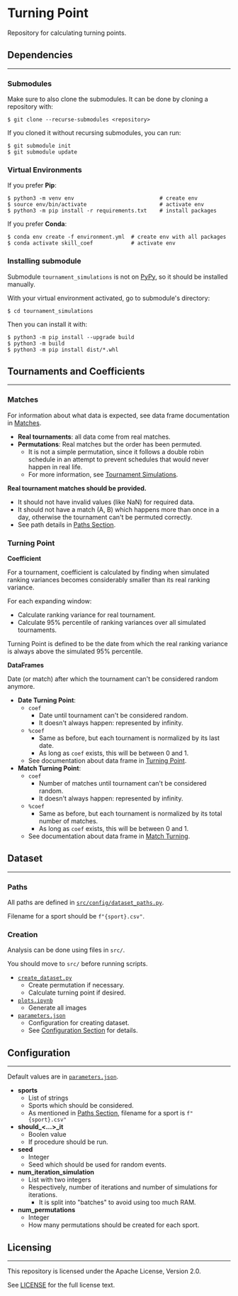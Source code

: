 # **Turning Point**
Repository for calculating turning points.


## **Dependencies**
---

### **Submodules**

Make sure to also clone the submodules. It can be done by cloning a repository with:
```
$ git clone --recurse-submodules <repository>
```

If you cloned it without recursing submodules, you can run:
```
$ git submodule init
$ git submodule update
```

### **Virtual Environments**

If you prefer **Pip**:

```
$ python3 -m venv env                           # create env
$ source env/bin/activate                       # activate env
$ python3 -m pip install -r requirements.txt    # install packages
```

If you prefer **Conda**:

```
$ conda env create -f environment.yml  # create env with all packages
$ conda activate skill_coef            # activate env
```

### **Installing submodule**

Submodule `tournament_simulations` is not on [PyPy](https://www.pypy.org/), so it should be installed manually.

With your virtual environment activated, go to submodule's directory:
```
$ cd tournament_simulations
```

Then you can install it with:

```
$ python3 -m pip install --upgrade build
$ python3 -m build
$ python3 -m pip install dist/*.whl
```

## **Tournaments and Coefficients**
---

### **Matches**

For information about what data is expected, see data frame documentation in [Matches](https://github.com/EstefanoB/tournament_simulations/blob/main/src/tournament_simulations/data_structures/matches/matches.py).

- **Real tournaments**: all data come from real matches. 
- **Permutations**: Real matches but the order has been permuted. 
    - It is not a simple permutation, since it follows a double robin schedule in an attempt to prevent schedules that would never happen in real life.
    - For more information, see [Tournament Simulations](https://github.com/EstefanoB/tournament_simulations/blob/main/README.md).


**Real tournament matches should be provided.** 
- It should not have invalid values (like NaN) for required data.
- It should not have a match (A, B) which happens more than once in a day, otherwise the tournament can't be permuted correctly.
- See path details in [Paths Section](#paths).

### **Turning Point**

**Coefficient**

For a tournament, coefficient is calculated by finding when simulated ranking variances becomes considerably smaller than its real ranking variance.

For each expanding window: 
- Calculate ranking variance for real tournament.
- Calculate 95% percentile of ranking variances over all simulated tournaments.

Turning Point is defined to be the date from which the real ranking variance is always above the simulated 95% percentile. 

**DataFrames**

Date (or match) after which the tournament can't be considered random anymore.

- **Date Turning Point**: 
    - `coef`
        - Date until tournament can't be considered random.
        - It doesn't always happen: represented by infinity.
    - `%coef`
        - Same as before, but each tournament is normalized by its last date.
        - As long as `coef` exists, this will be between 0 and 1.
    - See documentation about data frame in [Turning Point](https://github.com/EstefanoB/turning_point/blob/main/src/turning_point/normal_coefficient/turning_point.py).
- **Match Turning Point**: 
    - `coef`
        - Number of matches until tournament can't be considered random.
        - It doesn't always happen: represented by infinity.
    - `%coef`
        - Same as before, but each tournament is normalized by its total number of matches.
        - As long as `coef` exists, this will be between 0 and 1.
    - See documentation about data frame in [Match Turning](https://github.com/EstefanoB/turning_point/blob/main/src/turning_point/match_coefficient/match_turning_point.py).


## **Dataset**
---

### **Paths**
All paths are defined in [`src/config/dataset_paths.py`](https://github.com/EstefanoB/turning_point/blob/main/src/config/dataset_paths.py).

Filename for a sport should be `f"{sport}.csv"`.

### **Creation**

Analysis can be done using files in `src/`.

You should move to `src/` before running scripts.

- [`create_dataset.py`](https://github.com/EstefanoB/turning_point/blob/main/src/create_dataset.py)
    - Create permutation if necessary.
    - Calculate turning point if desired.
- [`plots.ipynb`](https://github.com/EstefanoB/turning_point/blob/main/src/plots.ipynb)
    - Generate all images
- [`parameters.json`](https://github.com/EstefanoB/turning_point/blob/main/src/parameters.json)
    - Configuration for creating dataset.
    - See [Configuration Section](#configuration) for details.

## **Configuration**
---
Default values are in [`parameters.json`](https://github.com/EstefanoB/turning_point/blob/main/src/parameters.json).

- **sports**
    - List of strings
    - Sports which should be considered.
    - As mentioned in [Paths Section](#paths), filename for a sport is `f"{sport}.csv"`
- **should_<...>_it**
    - Boolen value
    - If procedure should be run.
- **seed**
    - Integer
    - Seed which should be used for random events. 
- **num_iteration_simulation** 
    - List with two integers
    - Respectively, number of iterations and number of simulations for iterations.
        - It is split into "batches" to avoid using too much RAM.
- **num_permutations**
    - Integer
    - How many permutations should be created for each sport.

## **Licensing**
---

This repository is licensed under the Apache License, Version 2.0. 

See [LICENSE](https://github.com/EstefanoB/turning_point/blob/main/README.md) for the full license text.